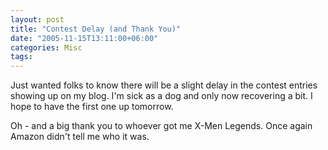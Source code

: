 ```yaml
---
layout: post
title: "Contest Delay (and Thank You)"
date: "2005-11-15T13:11:00+06:00"
categories: Misc 
tags: 
---
```


Just wanted folks to know there will be a slight delay in the contest entries showing up on my blog. I'm sick as a dog and only now recovering a bit. I hope to have the first one up tomorrow.

Oh - and a big thank you to whoever got me X-Men Legends. Once again Amazon didn't tell me who it was.